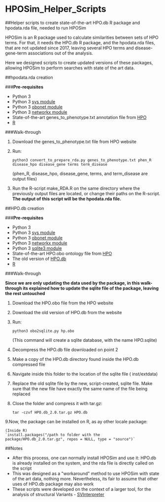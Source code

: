 # HPOSim_Helper_Scripts

##Helper scripts to create state-of-the-art HPO.db R package and hpodata.rda file, needed to run HPOSim

HPOSim is an R package used to calculate similarities between sets of HPO terms. For that, it needs the HPO.db R package, and the hpodata.rda files, that are not updated since 2017, leaving several HPO terms and disease-gene-term associations out of the analysis.

Here we designed scripts to create updated versions of these packages, allowing HPOSim to perform searches with state of the art data.

##hpodata.rda creation

###**Pre-requisites**
* Python 3
* Python 3 [sys module](https://docs.python.org/3/library/sys.html)
* Python 3 [obonet module](https://pypi.org/project/obonet/)
*  Python 3 [networkx module](https://networkx.org/)
* State-of-the-art genes_to_phenotype.txt annotation file from [HPO](https://hpo.jax.org/app/download/annotation)
* [R](https://www.r-project.org/)

###Walk-through

1. Download the genes_to_phenotype.txt file from HPO website
2. Run:

    `python3 convert_to_prepare_rda.py genes_to_phenotype.txt phen_R disease_hpo disease_gene terms term_disease`

    (phen_R, disease_hpo, disease_gene, terms, and term_disease are output files)

3. Run the R-script make_RDA.R on the same directory where the previously output files are located, or change their paths on the R-script. **The output of this script will be the  hpodata.rda file.** 


##HPO.db creation

###**Pre-requisites**

* Python 3
* Python 3 [sys module](https://docs.python.org/3/library/sys.html)
* Python 3 [obonet module](https://pypi.org/project/obonet/)
*  Python 3 [networkx module](https://networkx.org/)
* Python 3 [sqlite3 module](https://docs.python.org/3/library/sqlite3.html)
* State-of-the-art HPO.obo ontology file from [HPO](https://hpo.jax.org/app/download/ontology)
* The old version of [HPO.db](https://sourceforge.net/projects/hposim/)
* [R](https://www.r-project.org/)


###Walk-through

**Since we are only updating the data used by the package, in this walk-through its explained how to update the sqlite file of the package, leaving the rest untouched**

1. Download the HPO.obo file from the HPO website
2. Download the old version of HPO.db from the website
3. Run:

    `python3 obo2sqlite.py hp.obo`

    (This command will create a sqlite database, with the name HPO.sqlite)

4. Decompress the HPO.db file downloaded on point 2
5. Make a copy of the HPO.db directory found inside the HPO.db compressed file
6. Navigate inside this folder to the location of the sqlite file ( inst/extdata) 
7. Replace the old sqlite file by the new, script-created, sqlite file. Make sure that the new file have exactly the same name of the file being replaced
8. Close the folder and compress it with tar.gz:

    `tar -czvf HPO.db_2.0.tar.gz HPO.db` 

9.Now, the package can be installed on R, as ay other locale package:

    (Inside R)
    `install.packages("/path to folder with the package/HPO.db_2.0.tar.gz", repos = NULL, type = "source")` 

##Notes

* After this process, one can normally install HPOSim and use it: HPO.db is already installed on the system, and the rda file is directly called on the script
* This was designed as a "workaround" method to use HPOSim with state of the art data, nothing more. Nevertheless, its fair to assume that other uses of HPO.db package may  also work
* These scripts were developed on the context of a larger tool, for the analysis of structural Variants - [SVInterpreter](https://dgrctools-insa.min-saude.pt/cgi-bin/SVInterpreter.py)
